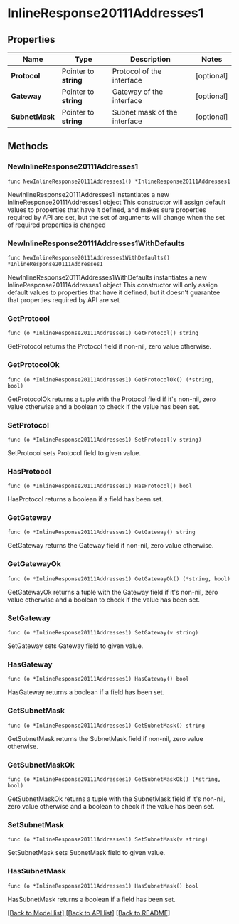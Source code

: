 # InlineResponse20111Addresses1

## Properties

Name | Type | Description | Notes
------------ | ------------- | ------------- | -------------
**Protocol** | Pointer to **string** | Protocol of the interface | [optional] 
**Gateway** | Pointer to **string** | Gateway of the interface | [optional] 
**SubnetMask** | Pointer to **string** | Subnet mask of the interface | [optional] 

## Methods

### NewInlineResponse20111Addresses1

`func NewInlineResponse20111Addresses1() *InlineResponse20111Addresses1`

NewInlineResponse20111Addresses1 instantiates a new InlineResponse20111Addresses1 object
This constructor will assign default values to properties that have it defined,
and makes sure properties required by API are set, but the set of arguments
will change when the set of required properties is changed

### NewInlineResponse20111Addresses1WithDefaults

`func NewInlineResponse20111Addresses1WithDefaults() *InlineResponse20111Addresses1`

NewInlineResponse20111Addresses1WithDefaults instantiates a new InlineResponse20111Addresses1 object
This constructor will only assign default values to properties that have it defined,
but it doesn't guarantee that properties required by API are set

### GetProtocol

`func (o *InlineResponse20111Addresses1) GetProtocol() string`

GetProtocol returns the Protocol field if non-nil, zero value otherwise.

### GetProtocolOk

`func (o *InlineResponse20111Addresses1) GetProtocolOk() (*string, bool)`

GetProtocolOk returns a tuple with the Protocol field if it's non-nil, zero value otherwise
and a boolean to check if the value has been set.

### SetProtocol

`func (o *InlineResponse20111Addresses1) SetProtocol(v string)`

SetProtocol sets Protocol field to given value.

### HasProtocol

`func (o *InlineResponse20111Addresses1) HasProtocol() bool`

HasProtocol returns a boolean if a field has been set.

### GetGateway

`func (o *InlineResponse20111Addresses1) GetGateway() string`

GetGateway returns the Gateway field if non-nil, zero value otherwise.

### GetGatewayOk

`func (o *InlineResponse20111Addresses1) GetGatewayOk() (*string, bool)`

GetGatewayOk returns a tuple with the Gateway field if it's non-nil, zero value otherwise
and a boolean to check if the value has been set.

### SetGateway

`func (o *InlineResponse20111Addresses1) SetGateway(v string)`

SetGateway sets Gateway field to given value.

### HasGateway

`func (o *InlineResponse20111Addresses1) HasGateway() bool`

HasGateway returns a boolean if a field has been set.

### GetSubnetMask

`func (o *InlineResponse20111Addresses1) GetSubnetMask() string`

GetSubnetMask returns the SubnetMask field if non-nil, zero value otherwise.

### GetSubnetMaskOk

`func (o *InlineResponse20111Addresses1) GetSubnetMaskOk() (*string, bool)`

GetSubnetMaskOk returns a tuple with the SubnetMask field if it's non-nil, zero value otherwise
and a boolean to check if the value has been set.

### SetSubnetMask

`func (o *InlineResponse20111Addresses1) SetSubnetMask(v string)`

SetSubnetMask sets SubnetMask field to given value.

### HasSubnetMask

`func (o *InlineResponse20111Addresses1) HasSubnetMask() bool`

HasSubnetMask returns a boolean if a field has been set.


[[Back to Model list]](../README.md#documentation-for-models) [[Back to API list]](../README.md#documentation-for-api-endpoints) [[Back to README]](../README.md)


